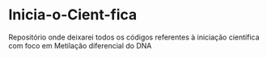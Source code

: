 # Inicia-o-Cient-fica
Repositório onde deixarei todos os códigos referentes à iniciação científica com foco em Metilação diferencial do DNA
